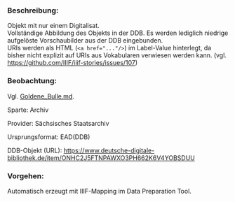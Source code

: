 ### Beschreibung: 
Objekt mit nur einem Digitalisat.  
Vollständige Abbildung des Objekts in der DDB. Es werden lediglich niedrige aufgelöste Vorschaubilder aus der DDB eingebunden.  
URIs werden als HTML (`<a href="..."/>`) im Label-Value hinterlegt, da bisher nicht explizit auf URIs aus Vokabularen verwiesen werden kann. (vgl. https://github.com/IIIF/iiif-stories/issues/107)
### Beobachtung:
Vgl. [Goldene_Bulle.md](https://github.com/mbuechner/ddblabs-iiif-presentation-files/blob/master/DDB/Goldene_Bulle.md).

Sparte: Archiv

Provider: Sächsisches Staatsarchiv 

Ursprungsformat: EAD(DDB)

DDB-Objekt (URL): https://www.deutsche-digitale-bibliothek.de/item/ONHC2J5FTNPAWXO3PH662K6V4YOBSDUU


### Vorgehen:
Automatisch erzeugt mit IIIF-Mapping im Data Preparation Tool.